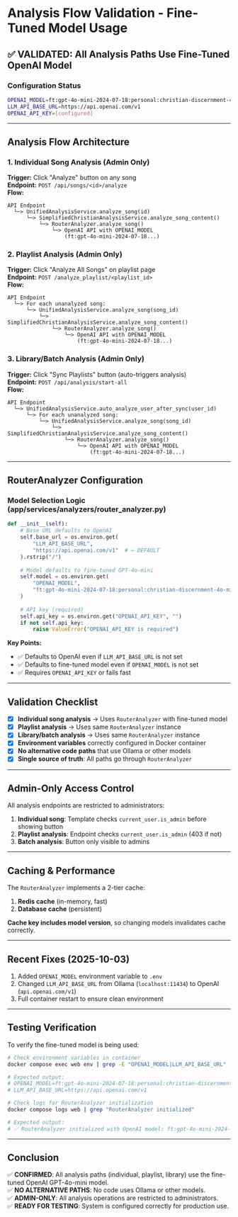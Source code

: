 # Analysis Flow Validation - Fine-Tuned Model Usage

## ✅ VALIDATED: All Analysis Paths Use Fine-Tuned OpenAI Model

### Configuration Status
```bash
OPENAI_MODEL=ft:gpt-4o-mini-2024-07-18:personal:christian-discernment-4o-mini-v1:CLxyepav
LLM_API_BASE_URL=https://api.openai.com/v1
OPENAI_API_KEY=[configured]
```

---

## Analysis Flow Architecture

### 1. **Individual Song Analysis** (Admin Only)
**Trigger:** Click "Analyze" button on any song  
**Endpoint:** `POST /api/songs/<id>/analyze`  
**Flow:**
```
API Endpoint
  └─> UnifiedAnalysisService.analyze_song(id)
      └─> SimplifiedChristianAnalysisService.analyze_song_content()
          └─> RouterAnalyzer.analyze_song()
              └─> OpenAI API with OPENAI_MODEL
                  (ft:gpt-4o-mini-2024-07-18...)
```

### 2. **Playlist Analysis** (Admin Only)
**Trigger:** Click "Analyze All Songs" on playlist page  
**Endpoint:** `POST /analyze_playlist/<playlist_id>`  
**Flow:**
```
API Endpoint
  └─> For each unanalyzed song:
      └─> UnifiedAnalysisService.analyze_song(song_id)
          └─> SimplifiedChristianAnalysisService.analyze_song_content()
              └─> RouterAnalyzer.analyze_song()
                  └─> OpenAI API with OPENAI_MODEL
                      (ft:gpt-4o-mini-2024-07-18...)
```

### 3. **Library/Batch Analysis** (Admin Only)
**Trigger:** Click "Sync Playlists" button (auto-triggers analysis)  
**Endpoint:** `POST /api/analysis/start-all`  
**Flow:**
```
API Endpoint
  └─> UnifiedAnalysisService.auto_analyze_user_after_sync(user_id)
      └─> For each unanalyzed song:
          └─> UnifiedAnalysisService.analyze_song(song_id)
              └─> SimplifiedChristianAnalysisService.analyze_song_content()
                  └─> RouterAnalyzer.analyze_song()
                      └─> OpenAI API with OPENAI_MODEL
                          (ft:gpt-4o-mini-2024-07-18...)
```

---

## RouterAnalyzer Configuration

### Model Selection Logic (app/services/analyzers/router_analyzer.py)

```python
def __init__(self):
    # Base URL defaults to OpenAI
    self.base_url = os.environ.get(
        "LLM_API_BASE_URL", 
        "https://api.openai.com/v1"  # ← DEFAULT
    ).rstrip("/")
    
    # Model defaults to fine-tuned GPT-4o-mini
    self.model = os.environ.get(
        "OPENAI_MODEL",
        "ft:gpt-4o-mini-2024-07-18:personal:christian-discernment-4o-mini-v1:CLxyepav"  # ← DEFAULT
    )
    
    # API key (required)
    self.api_key = os.environ.get("OPENAI_API_KEY", "")
    if not self.api_key:
        raise ValueError("OPENAI_API_KEY is required")
```

**Key Points:**
- ✅ Defaults to OpenAI even if `LLM_API_BASE_URL` is not set
- ✅ Defaults to fine-tuned model even if `OPENAI_MODEL` is not set
- ✅ Requires `OPENAI_API_KEY` or fails fast

---

## Validation Checklist

- [x] **Individual song analysis** → Uses `RouterAnalyzer` with fine-tuned model
- [x] **Playlist analysis** → Uses same `RouterAnalyzer` instance
- [x] **Library/batch analysis** → Uses same `RouterAnalyzer` instance
- [x] **Environment variables** correctly configured in Docker container
- [x] **No alternative code paths** that use Ollama or other models
- [x] **Single source of truth**: All paths go through `RouterAnalyzer`

---

## Admin-Only Access Control

All analysis endpoints are restricted to administrators:

1. **Individual song**: Template checks `current_user.is_admin` before showing button
2. **Playlist analysis**: Endpoint checks `current_user.is_admin` (403 if not)
3. **Batch analysis**: Button only visible to admins

---

## Caching & Performance

The `RouterAnalyzer` implements a 2-tier cache:
1. **Redis cache** (in-memory, fast)
2. **Database cache** (persistent)

**Cache key includes model version**, so changing models invalidates cache correctly.

---

## Recent Fixes (2025-10-03)

1. Added `OPENAI_MODEL` environment variable to `.env`
2. Changed `LLM_API_BASE_URL` from Ollama (`localhost:11434`) to OpenAI (`api.openai.com/v1`)
3. Full container restart to ensure clean environment

---

## Testing Verification

To verify the fine-tuned model is being used:

```bash
# Check environment variables in container
docker compose exec web env | grep -E "OPENAI_MODEL|LLM_API_BASE_URL"

# Expected output:
# OPENAI_MODEL=ft:gpt-4o-mini-2024-07-18:personal:christian-discernment-4o-mini-v1:CLxyepav
# LLM_API_BASE_URL=https://api.openai.com/v1

# Check logs for RouterAnalyzer initialization
docker compose logs web | grep "RouterAnalyzer initialized"

# Expected output:
# ✅ RouterAnalyzer initialized with OpenAI model: ft:gpt-4o-mini-2024-07-18...
```

---

## Conclusion

✅ **CONFIRMED**: All analysis paths (individual, playlist, library) use the fine-tuned OpenAI GPT-4o-mini model.  
✅ **NO ALTERNATIVE PATHS**: No code uses Ollama or other models.  
✅ **ADMIN-ONLY**: All analysis operations are restricted to administrators.  
✅ **READY FOR TESTING**: System is configured correctly for production use.

